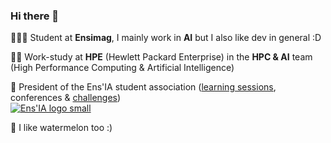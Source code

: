 ### Hi there 👋

<!--
**BlueskyFR/BlueskyFR** is a ✨ _special_ ✨ repository because its `README.md` (this file) appears on your GitHub profile.
-->

👨🏼‍🎓 Student at **Ensimag**, I mainly work in **AI** but I also like dev in general :D

👨‍💻 Work-study at **HPE** (Hewlett Packard Enterprise) in the **HPC & AI** team (High Performance Computing & Artificial Intelligence)

🤖 President of the Ens'IA student association ([learning sessions](https://github.com/YannSia/tutorials), conferences & [challenges](https://github.com/YannSia/challenge-2022))<br/>
<a href="https://github.com/YannSia/tutorials">![Ens'IA logo small](https://user-images.githubusercontent.com/25421460/148692923-7d5bbe31-11c3-4615-a128-1dc53232f494.png)</a>

🍉 I like watermelon too :)
